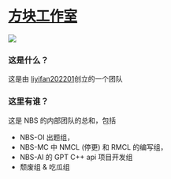 # [方块工作室](https://github-liyifan202201.github.io/nbs/)

![](https://cdn.luogu.com.cn/upload/image_hosting/qnboiw5v.png)

### 这是什么？


这是由 [liyifan202201](https://www.luogu.com.cn/user/661094)创立的一个团队

### 这里有谁？
这是 NBS 的内部团队的总和，包括
- NBS-OI 出题组，
- NBS-MC 中 NMCL (停更) 和 RMCL 的编写组，
- NBS-AI 的 GPT C++ api 项目开发组
- 颓废组 & 吃瓜组
